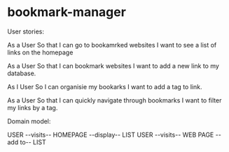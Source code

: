 # bookmark-manager

User stories:

As a User
So that I can go to bookamrked websites
I want to see a list of links on the homepage

As a User
So that I can bookmark websites
I want to add a new link to my database.

As I User
So I can organisie my bookarks
I want to add a tag to link.

As a User
So that I can quickly navigate through bookmarks
I want to filter my links by a tag.

Domain model:

USER --visits-- HOMEPAGE --display-- LIST
USER --visits-- WEB PAGE -- add to-- LIST
